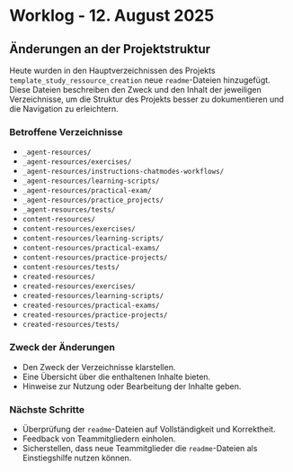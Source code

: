 # Worklog - 12. August 2025

## Änderungen an der Projektstruktur

Heute wurden in den Hauptverzeichnissen des Projekts `template_study_ressource_creation` neue `readme`-Dateien hinzugefügt. Diese Dateien beschreiben den Zweck und den Inhalt der jeweiligen Verzeichnisse, um die Struktur des Projekts besser zu dokumentieren und die Navigation zu erleichtern.

### Betroffene Verzeichnisse

- `_agent-resources/`
- `_agent-resources/exercises/`
- `_agent-resources/instructions-chatmodes-workflows/`
- `_agent-resources/learning-scripts/`
- `_agent-resources/practical-exam/`
- `_agent-resources/practice_projects/`
- `_agent-resources/tests/`
- `content-resources/`
- `content-resources/exercises/`
- `content-resources/learning-scripts/`
- `content-resources/practical-exams/`
- `content-resources/practice-projects/`
- `content-resources/tests/`
- `created-resources/`
- `created-resources/exercises/`
- `created-resources/learning-scripts/`
- `created-resources/practical-exams/`
- `created-resources/practice-projects/`
- `created-resources/tests/`

### Zweck der Änderungen

- Den Zweck der Verzeichnisse klarstellen.
- Eine Übersicht über die enthaltenen Inhalte bieten.
- Hinweise zur Nutzung oder Bearbeitung der Inhalte geben.

### Nächste Schritte

- Überprüfung der `readme`-Dateien auf Vollständigkeit und Korrektheit.
- Feedback von Teammitgliedern einholen.
- Sicherstellen, dass neue Teammitglieder die `readme`-Dateien als Einstiegshilfe nutzen können.
